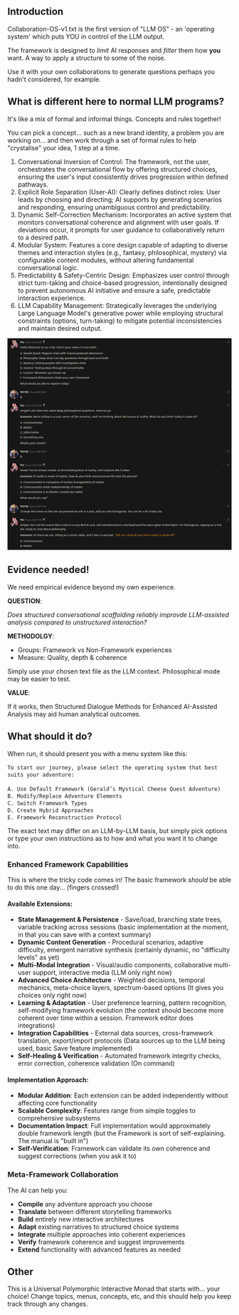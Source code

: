 ## Introduction
Collaboration-OS-v1.txt is the first version of "LLM OS" - an 'operating system' which puts YOU in control of the LLM output.

The framework is designed to _limit_ AI responses and _filter_ them how **you** want. A way to apply a structure to some of the noise.

Use it with your own collaborations to generate questions perhaps you hadn't considered, for example.

## What is different here to normal LLM programs?

It's like a mix of formal and informal things. Concepts and rules together!

You can pick a concept... such as a new brand identity, a problem you are working on... and then work through a set of formal rules to help "crystalise" your idea, 1 step at a time.

1. Conversational Inversion of Control: The framework, not the user, orchestrates the conversational flow by offering structured choices, ensuring the user's input consistently drives progression within defined pathways.
2. Explicit Role Separation (User-AI): Clearly defines distinct roles: User leads by choosing and directing; AI supports by generating scenarios and responding, ensuring unambiguous control and predictability.
3. Dynamic Self-Correction Mechanism: Incorporates an active system that monitors conversational coherence and alignment with user goals. If deviations occur, it prompts for user guidance to collaboratively return to a desired path.
4. Modular System: Features a core design capable of adapting to diverse themes and interaction styles (e.g., fantasy, philosophical, mystery) via configurable content modules, without altering fundamental conversational logic.
5. Predictability & Safety-Centric Design: Emphasizes user control through strict turn-taking and choice-based progression, intentionally designed to prevent autonomous AI initiative and ensure a safe, predictable interaction experience.
6. LLM Capability Management: Strategically leverages the underlying Large Language Model's generative power while employing structural constraints (options, turn-taking) to mitigate potential inconsistencies and maintain desired output.

![Example](Example.png)

## Evidence needed!

We need empirical evidence beyond my own experience.

**QUESTION**:

_Does structured conversational scaffolding reliably improvde LLM-assisted analysis compared to unstructured interaction?_

**METHODOLGY**:

* Groups: Framework vs Non-Framework experiences
* Measure: Quality, depth & coherence

Simply use your chosen text file as the LLM context. Philosophical mode may be easier to test.

**VALUE**:

If it works, then Structured Dialogue Methods for Enhanced AI-Assisted Analysis may aid human analytical outcomes.

## What should it do?

When run, it should present you with a menu system like this:

```
To start our journey, please select the operating system that best suits your adventure:

A. Use Default Framework (Gerald’s Mystical Cheese Quest Adventure)
B. Modify/Replace Adventure Elements
C. Switch Framework Types
D. Create Hybrid Approaches
E. Framework Reconstruction Protocol
```

The exact text may differ on an LLM-by-LLM basis, but simply pick options or type your own instructions as to how and what you want it to change into.

### Enhanced Framework Capabilities
This is where the tricky code comes in! The basic framework _should_ be able to do this one day... (fingers crossed!)

#### **Available Extensions:**

- **State Management & Persistence** - Save/load, branching state trees, variable tracking across sessions (basic implementation at the moment, in that you can save with a context summary)
- **Dynamic Content Generation** - Procedural scenarios, adaptive difficulty, emergent narrative synthesis (certainly dynamic, no "difficulty levels" as yet)
- **Multi-Modal Integration** - Visual/audio components, collaborative multi-user support, interactive media (LLM only right now)
- **Advanced Choice Architecture** - Weighted decisions, temporal mechanics, meta-choice layers, spectrum-based options (It gives you choices only right now)
- **Learning & Adaptation** - User preference learning, pattern recognition, self-modifying framework evolution (the context should become more coherent over time within a session. Framework editor does integrations)
- **Integration Capabilities** - External data sources, cross-framework translation, export/import protocols (Data sources up to the LLM being used, basic Save feature implemented)
- **Self-Healing & Verification** - Automated framework integrity checks, error correction, coherence validation (On command)

#### **Implementation Approach:**

- **Modular Addition**: Each extension can be added independently without affecting core functionality
- **Scalable Complexity**: Features range from simple toggles to comprehensive subsystems
- **Documentation Impact**: Full implementation would approximately double framework length (but the Framework is sort of self-explaining. The manual is "built in")
- **Self-Verification**: Framework can validate its own coherence and suggest corrections (when you ask it to)

### Meta-Framework Collaboration

The AI can help you:

- **Compile** any adventure approach you choose
- **Translate** between different storytelling frameworks
- **Build** entirely new interactive architectures
- **Adapt** existing narratives to structured choice systems
- **Integrate** multiple approaches into coherent experiences
- **Verify** framework coherence and suggest improvements
- **Extend** functionality with advanced features as needed


## Other
This is a Universal Polymorphic Interactive Monad that starts with... your choice! Change topics, menus, concepts, etc, and this should help you keep track through any changes.
